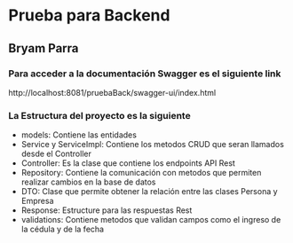 # Prueba para Backend
## Bryam Parra

### Para acceder a la documentación Swagger es el siguiente link
http://localhost:8081/pruebaBack/swagger-ui/index.html

### La Estructura del proyecto es la siguiente
- models: Contiene las entidades
- Service y ServiceImpl: Contiene los metodos CRUD que seran llamados desde el Controller
- Controller: Es la clase que contiene los endpoints API Rest
- Repository: Contiene la comunicación con metodos que permiten realizar cambios en la base de datos
- DTO: Clase que permite obtener la relación entre las clases Persona y Empresa
- Response: Estructure para las respuestas Rest
- validations: Contiene metodos que validan campos como el ingreso de la cédula y de la fecha
